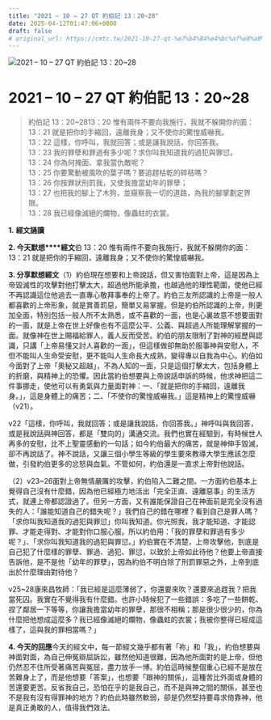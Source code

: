 ```yaml
---
title: "2021 – 10 – 27 QT 約伯記 13：20~28"
date: 2025-04-12T01:47:06+0800
draft: false
# original_url: https://cmtc.tw/2021-10-27-qt-%e7%b4%84%e4%bc%af%e8%a8%98-13%ef%bc%9a2028
---
```


![2021 – 10 – 27 QT 約伯記 13：20~28](/images/qt.jpg   "2021 – 10 – 27 QT 約伯記 13：20~28")

# 2021 – 10 – 27 QT 約伯記 13：20~28

> 約伯記 13：20~2813：20 惟有兩件不要向我施行，我就不躲開你的面：  
> 13：21 就是把你的手縮回，遠離我身；又不使你的驚惶威嚇我。  
> 13：22 這樣，你呼叫，我就回答；或是讓我說話，你回答我。  
> 13：23 我的罪孽和罪過有多少呢？求你叫我知道我的過犯與罪愆。  
> 13：24 你為何掩面、拿我當仇敵呢？  
> 13：25 你要驚動被風吹的葉子嗎？要追趕枯乾的碎秸嗎？  
> 13：26 你按罪狀刑罰我，又使我擔當幼年的罪孽；  
> 13：27 也把我的腳上了木狗，並窺察我一切的道路，為我的腳掌劃定界限。  
> 13：28 我已經像滅絕的爛物，像蟲蛀的衣裳。

**1.** **經文誦讀**

**2. 今天默想****經文**伯 13：20 惟有兩件不要向我施行，我就不躲開你的面：  
13：21 就是把你的手縮回，遠離我身；又不使你的驚惶威嚇我。

**3. 分享默想經文**（1）約伯現在想要和上帝說話，但又害怕面對上帝，這是因為上帝毀滅性的攻擊對他打擊太大，超過他所能承擔，也越過他的理性範圍，使他已經不再認識這位他過去一直專心敬拜事奉的上帝了。約伯三友所認識的上帝是一般人都喜歡的上帝形象，就是賞善罰惡，簡單又易掌握。但是約伯所認識的上帝，則更加全面，特別包括一般人所不太熟悉，或不喜歡的一面，也是心裏故意不想要面對的一面，就是上帝在世上好像也有不這麼公平、公義、與超過人所能理解掌握的一面。就像神在世上賜福給罪人，義人反而受苦。約伯的朋友限制了對神的經歷與認識，只講「上帝易懂又討人喜歡的一面」，但這樣做卻無助於服事神與安慰人，不但不能叫人生命受安慰，更不能叫人生命長大成熟，變得專以自我為中心。約伯如今面對了上帝「奧秘又超越」，不為人知的一面，只是這個打擊太大，包括身體上的折磨，與精神上的恐懼。因此當約伯想要與上帝說話申訴的時候，他求神把這二件事挪走，使他可以有勇氣與力量面對神：一、「就是把你的手縮回，遠離我身。」，這是身體上的痛苦；二、「不使你的驚惶威嚇我。」這是精神上的驚惶威嚇（v21）。

v22「這樣，你呼叫，我就回答；或是讓我說話，你回答我。」神呼叫與我回答，或是我說話與神回答，都是「雙向的」溝通交流。我們也實在經驗到，有時候世人再多的安慰，比不上聖靈感動的一句話；如今約伯最大的痛苦，就是神伸手毀滅，卻不再說話了。神不說話，又讓三個小學生等級的學生要來教導大學生應該怎麼做，引發約伯更多的忿怒與血氣。不管如何，約伯還是一直求上帝對他說話。

（2）v23~26面對上帝無情嚴厲的攻擊，約伯陷入二難之間。一方面約伯基本上覺得自己沒有什麼錯，因為他已經極力地活出「完全正直、遠離惡事」的生活方式，就連上帝都認證過了。但另一方面，又有誰能保證自己在神面前是完全沒有過失的人：「誰能知道自己的錯失呢？」我們自己的錯在哪裡？看到自己是罪人嗎？「求你叫我知道我的過犯與罪愆」你叫我知道。你光照我，我才能知道、才能認罪、才能走得對、才能對你口服心服。所以約伯用：「我的罪孽和罪過有多少呢？」、「求你叫我知道我的過犯與罪愆。」約伯實在不清楚，上帝攻擊他，到底是自己犯了什麼樣的罪孽、罪過、過犯、罪愆，以致於上帝如此待他？他要上帝直接告訴他，是不是他「幼年的罪孽」，因為約伯不明白除了刑罰罪惡之外，上帝到底出於什麼理由對待他？

v25~28康來昌牧師：「我已經是這麼薄弱了，你還要來吹？還要來追趕我？把我當死囚。我實在不覺得我有什麼錯。也許小時候犯了一些錯誤：多吃了一些餅乾、捏了鄰居一下等等，你讓我擔當幼年的罪孽，那很不相稱；那是很少很少的，你為什麼把他想成這麼多？我已經像滅絕的爛物，像蟲蛀的衣裳；我被你整得已經成這樣了，這與我的罪相當嗎？」

**4. 今天的回應**今天的經文中，每一節經文幾乎都有著「祢」和「我」，約伯想要與神面對面，為自己伸冤辯屈訴訟，雖然他知道很難，因為他所面對的是上帝，但他仍然忍不住所受著痛苦與冤屈，盡力放手一博。約伯這時候整個重心已經不是放在苦難身上了，而是他想要「答案」，也想要「跟神的關係」，這種苦比外面或身體的苦還要更苦。反省我自己，恐怕在乎的是我自己，而不是與神之間的關係，甚至也不是我有沒有得罪神的地方？約伯此時雖然軟弱，卻是仍然堅持要尋求倚靠神，他是真正勇敢的人，值得我們效法。